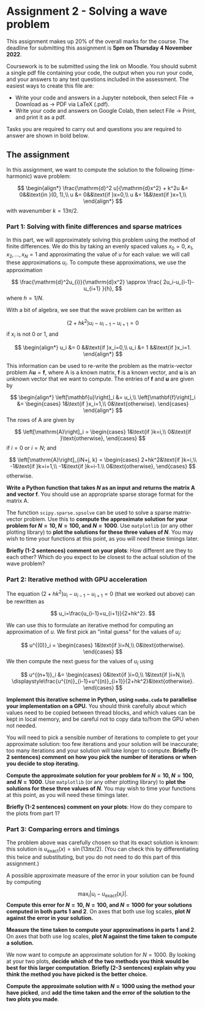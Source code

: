 # Assignment 2 - Solving a wave problem

This assignment makes up 20% of the overall marks for the course. The deadline for submitting this assignment is **5pm on Thursday 4 November 2022**.

Coursework is to be submitted using the link on Moodle. You should submit a single pdf file containing your code, the output when you run your code, and your answers
to any text questions included in the assessment. The easiest ways to create this file are:

- Write your code and answers in a Jupyter notebook, then select File -> Download as -> PDF via LaTeX (.pdf).
- Write your code and answers on Google Colab, then select File -> Print, and print it as a pdf.

Tasks you are required to carry out and questions you are required to answer are shown in bold below.

## The assignment

In this assignment, we want to compute the solution to the following (time-harmonic) wave problem:

$$
\begin{align*}
\frac{\mathrm{d}^2 u}{\mathrm{d}x^2} + k^2u &= 0&&\text{in }(0, 1),\\
u &= 0&&\text{if }x=0,\\
u &= 1&&\text{if }x=1,\\
\end{align*}
$$
with wavenumber $k=13\mathrm{\pi}/2$.

### Part 1: Solving with finite differences and sparse matrices
In this part, we will approximately solving this problem using the method of finite differences.
We do this by taking an evenly spaced values
$x_0=0, x_1, x_2, ..., x_N=1$
and approximating the value of $u$ for each value: we will call these approximations $u_i$.
To compute these approximations, we use the approximation

$$
\frac{\mathrm{d}^2u_{i}}{\mathrm{d}x^2} \approx \frac{
2u_i-u_{i-1}-u_{i+1}
}{h},
$$
where $h = 1/N$.

With a bit of algebra, we see that the wave problem can be written as

$$
(2+hk^2)u_i-u_{i-1}-u_{i+1} = 0
$$
if $x_i$ is not 0 or 1, and

$$
\begin{align*}
u_i &= 0
&&\text{if }x_i=0,\\
u_i &= 1
&&\text{if }x_i=1.
\end{align*}
$$

This information can be used to re-write the problem as the matrix-vector problem
$\mathrm{A}\mathbf{u}=\mathbf{f},$
where $\mathrm{A}$ is a known matrix, $\mathbf{f}$ is a known vector, and $\mathbf{u}$ is an unknown vector that we want to compute.
The entries of 
$\mathbf{f}$ and $\mathbf{u}$ are given by

$$
\begin{align*}
\left[\mathbf{u}\right]_i &= u_i,\\
\left[\mathbf{f}\right]_i &= \begin{cases}
1&\text{if }x_i=1,\\
0&\text{otherwise}.
\end{cases}
\end{align*}
$$
The rows of $\mathrm{A}$ are given by

$$
\left[\mathrm{A}\right]_i = 
\begin{cases}
1&\text{if }k=i,\\
0&\text{if }\text{otherwise},
\end{cases}
$$
if $i=0$ or $i=N$; and

$$
\left[\mathrm{A}\right]_{iN+j, k} = 
\begin{cases}
2+hk^2&\text{if }k=i,\\
-1&\text{if }k=i+1,\\
-1&\text{if }k=i-1.\\
0&\text{otherwise},
\end{cases}
$$
otherwise.

**Write a Python function that takes $N$ as an input and returns the matrix $\mathrm{A}$ and vector $\mathrm{f}$**.
You should use an appropriate sparse storage format for the matrix $\mathrm{A}$.

The function `scipy.sparse.spsolve` can be used to solve a sparse matrix-vector problem. Use this to **compute
the approximate solution for your problem for $N=10$, $N=100$, and $N=1000$**. Use `matplotlib` (or any other plotting library)
to **plot the solutions for these three values of $N$**.
You may wish to time your functions at this point, as you will need these timings later.

**Briefly (1-2 sentences) comment on your plots**: How different are they to each other? Which do you expect to be closest to the
actual solution of the wave problem?

### Part 2: Iterative method with GPU acceleration
The equation $(2+hk^2)u_i-u_{i-1}-u_{i+1} = 0$ (that we worked out above) can be rewritten as

$$
u_i=\frac{u_{i-1}+u_{i+1}}{2+hk^2}.
$$

We can use this to formulate an iterative method for computing an approximation of $u$. We first pick an "inital guess" for the values of
$u_i$:

$$
u^{(0)}_i = \begin{cases}
1&\text{if }i=N,\\
0&\text{otherwise}.
\end{cases}
$$
We then compute the next guess for the values of $u_i$ using

$$
u^{(n+1)}_i &=
\begin{cases}
0&\text{if }i=0,\\
1&\text{if }i=N,\\
\displaystyle\frac{u^{(n)}_{i-1}+u^{(n)}_{i+1}}{2+hk^2}&\text{otherwise}.
\end{cases}
$$

**Implement this iterative scheme in Python, using `numba.cuda` to parallelise your implementation on a GPU.**
You should think carefully about which values need to be copied between thread blocks, and which values can be kept in
local memory, and be careful not to copy data to/from the GPU when not needed.

You will need to pick a sensible number of iterations to complete to get your approximate solution:
too few iterations and your solution will be inaccurate; too many iterations and your solution will take longer to compute.
**Briefly (1-2 sentences) comment on how you pick the number of iterations or when you decide to stop iterating.**

**Compute the approximate solution for your problem for $N=10$, $N=100$, and $N=1000$**. Use `matplotlib` (or any other plotting library)
to **plot the solutions for these three values of $N$**.
You may wish to time your functions at this point, as you will need these timings later.

**Briefly (1-2 sentences) comment on your plots**: How do they compare to the plots from part 1?

### Part 3: Comparing errors and timings
The problem above was carefully chosen so that its exact solution is known: this solution is
$u_\text{exact}(x) = \sin(13{\pi}x/2)$. (You can check this by differentiating this twice and substituting, but you
do not need to do this part of this assignment.)

A possible approximate measure of the error in your solution can be found by computing

$$
\max_i\left|u_i-u_\text{exact}(x_i)\right|.
$$
**Compute this error for $N=10$, $N=100$, and $N=1000$ for your solutions computed in both parts 1 and 2**. On axes that both use log scales,
**plot $N$ against the error in your solution.**

**Measure the time taken to compute your approximations in parts 1 and 2**. On axes that both use log scales,
**plot $N$ against the time taken to compute a solution.**

We now want to compute an approximate solution for $N=1000$. By looking at your two plots, **decide which of the two methods you think would be best for this
larger computation**. **Briefly (2-3 sentences) explain why you think the method you have picked is the better choice.**

**Compute the approximate solution with $N=1000$ using the method your have picked**, and **add the time taken and the error of the solution to the two plots you
made**.
